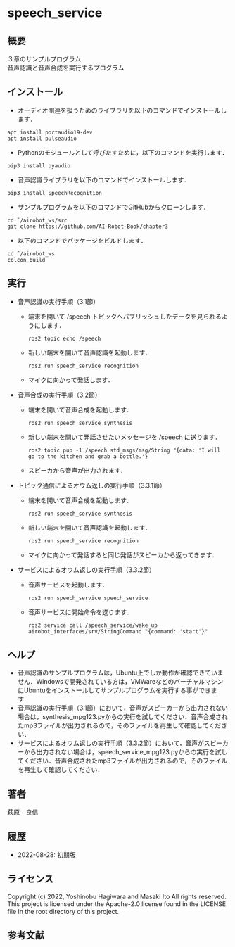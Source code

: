 # speech_service
## 概要
３章のサンプルプログラム  
音声認識と音声合成を実行するプログラム

## インストール
- オーディオ関連を扱うためのライブラリを以下のコマンドでインストールします．
```
apt install portaudio19-dev
apt install pulseaudio
```
- Pythonのモジュールとして呼びたすために，以下のコマンドを実行します．
```
pip3 install pyaudio
```
- 音声認識ライブラリを以下のコマンドでインストールします．
```
pip3 install SpeechRecognition
```
- サンプルプログラムを以下のコマンドでGitHubからクローンします．
```
cd ˜/airobot_ws/src
git clone https://github.com/AI-Robot-Book/chapter3
```
- 以下のコマンドでパッケージをビルドします．
```
cd ˜/airobot_ws
colcon build
```

## 実行
- 音声認識の実行手順（3.1節）
  - 端末を開いて /speech トピックへパブリッシュしたデータを見られるようにします．
    ```
    ros2 topic echo /speech
    ```
  - 新しい端末を開いて音声認識を起動します．
    ```
    ros2 run speech_service recognition
    ```
  - マイクに向かって発話します．
  
- 音声合成の実行手順（3.2節）
  - 端末を開いて音声合成を起動します．
    ```
    ros2 run speech_service synthesis
    ```
  - 新しい端末を開いて発話させたいメッセージを /speech に送ります．
    ```
    ros2 topic pub -1 /speech std_msgs/msg/String "{data: 'I will go to the kitchen and grab a bottle.'}
    ```
  - スピーカから音声が出力されます．

- トピック通信によるオウム返しの実行手順（3.3.1節）
  - 端末を開いて音声合成を起動します．
    ```
    ros2 run speech_service synthesis
    ```
  - 新しい端末を開いて音声認識を起動します．
    ```
    ros2 run speech_service recognition
    ```
  - マイクに向かって発話すると同じ発話がスピーカから返ってきます．
  
- サービスによるオウム返しの実行手順（3.3.2節）
  - 音声サービスを起動します．
    ```
    ros2 run speech_service speech_service
    ```
  - 音声サービスに開始命令を送ります．
    ```
    ros2 service call /speech_service/wake_up airobot_interfaces/srv/StringCommand "{command: 'start'}"
    ```

## ヘルプ
- 音声認識のサンプルプログラムは，Ubuntu上でしか動作が確認できていません．Windowsで開発されている方は，VMWareなどのバーチャルマシンにUbuntuをインストールしてサンプルプログラムを実行する事ができます．
- 音声認識の実行手順（3.1節）において，音声がスピーカーから出力されない場合は，synthesis_mpg123.pyからの実行を試してください．音声合成されたmp3ファイルが出力されるので，そのファイルを再生して確認してください．
- サービスによるオウム返しの実行手順（3.3.2節）において，音声がスピーカーから出力されない場合は，speech_service_mpg123.pyからの実行を試してください．音声合成されたmp3ファイルが出力されるので，そのファイルを再生して確認してください． 

## 著者
萩原　良信

## 履歴
- 2022-08-28: 初期版

## ライセンス
Copyright (c) 2022, Yoshinobu Hagiwara and Masaki Ito
All rights reserved.
This project is licensed under the Apache-2.0 license found in the LICENSE file in the root directory of this project.

## 参考文献
